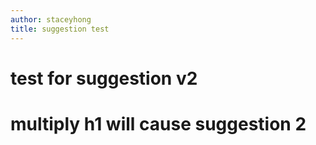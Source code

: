 ```yaml
---
author: staceyhong
title: suggestion test
---
```


# test for suggestion v2
# multiply h1 will cause suggestion 2
